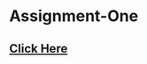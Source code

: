 <h1>Assignment-One</h1>
<a href="https://shahriar-kabir.github.io/assignment-one/"><h2>Click Here<h2></a>
